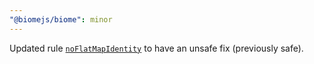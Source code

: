 ```yaml
---
"@biomejs/biome": minor
---
```


Updated rule [`noFlatMapIdentity`](https://biomejs.dev/linter/rules/no-flat-map-identity) to have an unsafe fix (previously safe).
